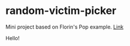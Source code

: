 # random-victim-picker

Mini project based on Florin's Pop example. [Link]('https://www.florin-pop.com/')

Hello!
